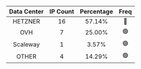 | Data Center | IP Count | Percentage | Freq |
|:------------:|:--------:|:-----------:|:-----:|
| HETZNER | 16 | 57.14% | 🔴 |
| OVH | 7 | 25.00% | 🟢 |
| Scaleway | 1 | 3.57% | 🟢 |
| OTHER | 4 | 14.29% | 🟢 |